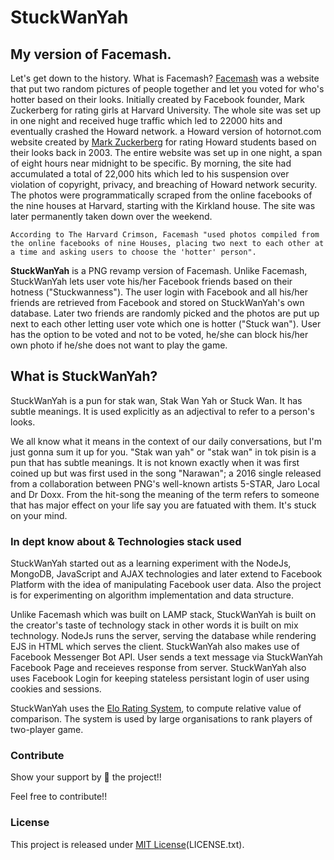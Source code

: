 # StuckWanYah

## My version of Facemash.
Let's get down to the history. What is Facemash? [Facemash](http://en.wikipedia.org/wiki/Facemash) was a website that put two random pictures of people together and let you voted for who's hotter based on their looks. Initially created by Facebook founder, Mark Zuckerberg for rating girls at Harvard University. The whole site was set up in one night and received huge traffic which led to 22000 hits and eventually crashed the Howard network.
a Howard version of hotornot.com website created by [Mark Zuckerberg](http://en.wikipedia.org/wiki/Mark_Zuckerberg) for rating Howard students based on their looks back in 2003. The entire website was set up in one night, a span of eight hours near midnight to be specific. By morning, the site had accumulated a total of 22,000 hits which led to his suspension over violation of copyright, privacy, and breaching of Howard network security. The photos were programmatically scraped from the online facebooks of the nine houses at Harvard, starting with the Kirkland house. The site was later permanently taken down over the weekend.

	According to The Harvard Crimson, Facemash "used photos compiled from the online facebooks of nine Houses, placing two next to each other at a time and asking users to choose the 'hotter' person".

**StuckWanYah** is a PNG revamp version of Facemash. Unlike Facemash, StuckWanYah lets user vote his/her Facebook friends based on their hotness ("Stuckwanness"). The user login with Facebook and all his/her friends are retrieved from Facebook and stored on StuckWanYah's own database. Later two friends are randomly picked and the photos are put up next to each other letting user vote which one is hotter ("Stuck wan"). User has the option to be voted and not to be voted, he/she can block his/her own photo if he/she does not want to play the game.

## What is StuckWanYah?
StuckWanYah is a pun for stak wan, Stak Wan Yah or Stuck Wan. It has subtle meanings. It is used explicitly as an adjectival to refer to a person's looks.

We all know what it means in the context of our daily conversations, but I'm just gonna sum it up for you. 
"Stak wan yah" or "stak wan" in tok pisin is a pun that has subtle meanings. 
It is not known exactly when it was first coined up but was first used in the song "Narawan"; 
a 2016 single released from a collaboration between PNG's well-known artists 5-STAR, Jaro Local and Dr Doxx. From the hit-song the meaning of the term refers to someone that has major effect on your life say you are fatuated with them. It's stuck on your mind.

### In dept know about & Technologies stack used
StuckWanYah started out as a learning experiment with the NodeJs, MongoDB, JavaScript and AJAX technologies and later extend to Facebook Platform with the idea of manipulating Facebook user data. Also the project is for experimenting on algorithm implementation and data structure.

Unlike Facemash which was built on LAMP stack, StuckWanYah is built on the creator's taste of technology stack in other words it is built on mix technology. NodeJs runs the server, serving the database while rendering EJS in HTML which serves the client. StuckWanYah also makes use of Facebook Messenger Bot API. User sends a text message via StuckWanYah Facebook Page and receieves response from server. StuckWanYah also uses Facebook Login for keeping stateless persistant login of user using cookies and sessions.

StuckWanYah uses the [Elo Rating System](https://en.wikipedia.org/wiki/Elo_rating_system), to compute relative value of comparison. The system is used by large organisations to rank players of two-player game.

### Contribute
Show your support by 🌟 the project!!

Feel free to contribute!!

### License
This project is released under [MIT License](https://opensource.org/licenses/MIT)(LICENSE.txt).
